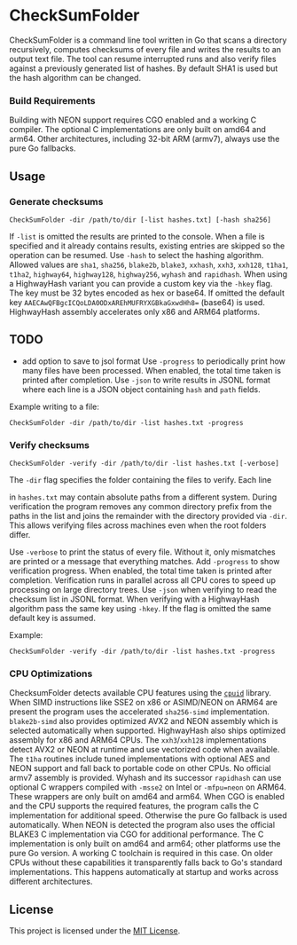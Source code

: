 # CheckSumFolder

CheckSumFolder is a command line tool written in Go that scans a directory
recursively, computes checksums of every file and writes the results to an
output text file. The tool can resume interrupted runs and also verify files
against a previously generated list of hashes. By default SHA1 is used but the
hash algorithm can be changed.

### Build Requirements
Building with NEON support requires CGO enabled and a working C compiler.
The optional C implementations are only built on amd64 and arm64. Other
architectures, including 32-bit ARM (armv7), always use the pure Go fallbacks.

## Usage

### Generate checksums
```
CheckSumFolder -dir /path/to/dir [-list hashes.txt] [-hash sha256]
```
If `-list` is omitted the results are printed to the console. When a file is
specified and it already contains results, existing entries are skipped so the
operation can be resumed. Use `-hash` to select the hashing algorithm. Allowed
values are `sha1`, `sha256`, `blake2b`, `blake3`, `xxhash`, `xxh3`, `xxh128`, `t1ha1`, `t1ha2`, `highway64`, `highway128`, `highway256`, `wyhash` and `rapidhash`.
When using a HighwayHash variant you can provide a custom key via the `-hkey`
flag. The key must be 32 bytes encoded as hex or base64. If omitted the
default key `AAECAwQFBgcICQoLDA0ODxAREhMUFRYXGBkaGxwdHh8=` (base64) is used.
HighwayHash assembly accelerates only x86 and ARM64 platforms.


## TODO

- add option to save to jsol format
Use `-progress` to periodically print how many files have been processed. When enabled, the total time taken is printed after completion.
Use `-json` to write results in JSONL format where each line is a JSON object
containing `hash` and `path` fields.

Example writing to a file:
```
CheckSumFolder -dir /path/to/dir -list hashes.txt -progress
```

### Verify checksums
```
CheckSumFolder -verify -dir /path/to/dir -list hashes.txt [-verbose]
```
The `-dir` flag specifies the folder containing the files to verify. Each line

in `hashes.txt` may contain absolute paths from a different system. During
verification the program removes any common directory prefix from the paths in
the list and joins the remainder with the directory provided via `-dir`. This
allows verifying files across machines even when the root folders differ.

Use `-verbose` to print the status of every file. Without it, only mismatches
are printed or a message that everything matches. Add `-progress` to show
verification progress. When enabled, the total time taken is printed after completion. Verification runs in parallel across all CPU cores to
speed up processing on large directory trees.
Use `-json` when verifying to read the checksum list in JSONL format.
When verifying with a HighwayHash algorithm pass the same key using `-hkey`. If
the flag is omitted the same default key is assumed.

Example:
```
CheckSumFolder -verify -dir /path/to/dir -list hashes.txt -progress
```

### CPU Optimizations

ChecksumFolder detects available CPU features using the
[`cpuid`](https://github.com/klauspost/cpuid) library. When SIMD
instructions like SSE2 on x86 or ASIMD/NEON on ARM64 are present the
program uses the accelerated `sha256-simd` implementation. `blake2b-simd`
also provides optimized AVX2 and NEON assembly which is selected
automatically when supported.
HighwayHash also ships optimized assembly for x86 and ARM64 CPUs. The
`xxh3`/`xxh128` implementations detect AVX2 or NEON at runtime and use
vectorized code when available. The `t1ha` routines include tuned
implementations with optional AES and NEON support and fall back to
portable code on other CPUs. No official armv7 assembly is provided.
Wyhash and its successor `rapidhash` can use optional C wrappers
compiled with `-msse2` on Intel or `-mfpu=neon` on ARM64. These wrappers
are only built on amd64 and arm64. When CGO is enabled and the CPU
supports the required features, the program calls the C implementation
for additional speed. Otherwise the pure Go fallback is used
automatically.
When NEON is detected the program also uses the official BLAKE3 C
implementation via CGO for additional performance. The C implementation
is only built on amd64 and arm64; other platforms use the pure Go
version. A working C toolchain is required in this case.
On older CPUs without these capabilities it transparently falls back to Go's
standard implementations. This happens automatically at startup and
works across different architectures.

## License
This project is licensed under the [MIT License](LICENSE).


